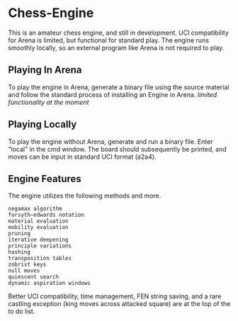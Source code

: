 # Chess-Engine

This is an amateur chess engine, and still in development. UCI compatibility for Arena is limited, but functional for standard play. The engine runs smoothly locally, so an external program like Arena is not required to play. 

## Playing In Arena

To play the engine in Arena, generate a binary file using the source material and follow the standard process of installing an Engine in Arena. *limited functionality at the moment*

## Playing Locally

To play the engine without Arena, generate and run a binary file. Enter "local" in the cmd window. The board should subsequently be printed, and moves can be input in standard UCI format (a2a4).

## Engine Features

The engine utilizes the following methods and more.  

```
negamax algorithm
forsyth–edwards notation
material evaluation
mobility evaluation
pruning
iterative deepening 
principle variations
hashing
transposition tables
zobrist keys
null moves
quiescent search
dynamic aspiration windows
```
Better UCI compatibility, time management, FEN string saving, and a rare castling exception (king moves across attacked square) are at the top of the to do list.
